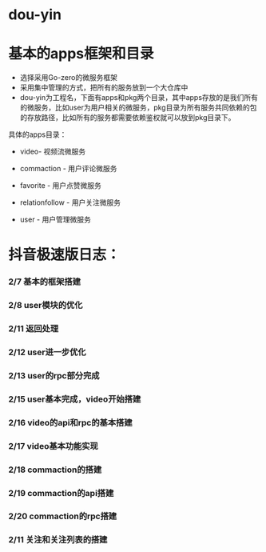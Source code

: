 # dou-yin

# 基本的apps框架和目录
- 选择采用Go-zero的微服务框架
- 采用集中管理的方式，把所有的服务放到一个大仓库中
- dou-yin为工程名，下面有apps和pkg两个目录，其中apps存放的是我们所有的微服务，比如user为用户相关的微服务，pkg目录为所有服务共同依赖的包的存放路径，比如所有的服务都需要依赖鉴权就可以放到pkg目录下。

具体的apps目录：
- video- 视频流微服务

- commaction - 用户评论微服务

- favorite - 用户点赞微服务

- relationfollow - 用户关注微服务

- user - 用户管理微服务


# 抖音极速版日志：
### 2/7 基本的框架搭建
### 2/8 user模块的优化
### 2/11 返回处理
### 2/12 user进一步优化
### 2/13 user的rpc部分完成
### 2/15 user基本完成，video开始搭建
### 2/16 video的api和rpc的基本搭建
### 2/17 video基本功能实现
### 2/18 commaction的搭建
### 2/19 commaction的api搭建
### 2/20 commaction的rpc搭建
### 2/11 关注和关注列表的搭建
